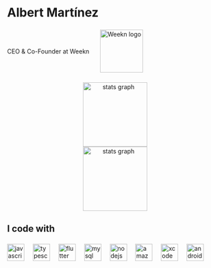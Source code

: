 <h1 align="left">Albert Martínez</h1>

###

<div align="left" style="display: flex; align-items: center;">
  <p style="margin: 0;">CEO & Co-Founder at <a href="https://www.weekn.app" target="_blank" style="text-decoration: none;">Weekn</a></p>
  <a href="https://www.weekn.app" target="_blank" style="margin-left: 25px; text-decoration: none;">
    <img src="https://weekn-images.s3.eu-west-3.amazonaws.com/LogoWeeknSponsor.png" height="100" alt="Weekn logo" />
  </a>
</div>

###
  <div align="center">
    <img src="https://albert-github-stats.vercel.app/api?username=albert-mr&hide_title=false&hide_rank=false&show_icons=true&include_all_commits=true&count_private=true&disable_animations=false&theme=dracula&locale=en&hide_border=false&order=1" height="150" alt="stats graph" />
  </div>

  <div align="center">
    <img src="https://albert-github-stats.vercel.app/api/top-langs/?username=albert-mr&layout=compact" height="150" alt="stats graph" />
  </div>

###

<h2 align="left">I code with</h2>

###

<div align="left">
  <img src="https://cdn.jsdelivr.net/gh/devicons/devicon/icons/javascript/javascript-original.svg" height="40" alt="javascript logo" />
    <img width="12" />
  
  <img src="https://cdn.jsdelivr.net/gh/devicons/devicon/icons/typescript/typescript-original.svg" height="40" alt="typescript logo" />
    <img width="12" />
 
  <img src="https://cdn.jsdelivr.net/gh/devicons/devicon/icons/flutter/flutter-original.svg" height="40" alt="flutter logo" />
    <img width="12" />
  
  <img src="https://cdn.simpleicons.org/mysql/4479A1" height="40" alt="mysql logo" />
    <img width="12" />
  
  <img src="https://cdn.simpleicons.org/nodedotjs/339933" height="40" alt="nodejs logo" />
    <img width="12" />
 
  <img src="https://skillicons.dev/icons?i=aws" height="40" alt="amazonwebservices logo" />
    <img width="12" />
  
  <img src="https://cdn.simpleicons.org/xcode/147EFB" height="40" alt="xcode logo" />
    <img width="12" />
  
  <img src="https://cdn.simpleicons.org/androidstudio/3DDC84" height="40" alt="androidstudio logo" />
    <img width="12" />
  
</div>

